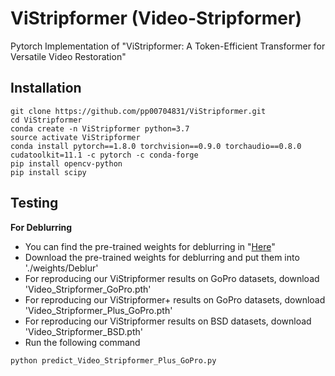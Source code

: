 # ViStripformer (Video-Stripformer)
Pytorch Implementation of "ViStripformer: A Token-Efficient Transformer for
Versatile Video Restoration" 

## Installation
```
git clone https://github.com/pp00704831/ViStripformer.git
cd ViStripformer
conda create -n ViStripformer python=3.7
source activate ViStripformer
conda install pytorch==1.8.0 torchvision==0.9.0 torchaudio==0.8.0 cudatoolkit=11.1 -c pytorch -c conda-forge
pip install opencv-python
pip install scipy
```
## Testing

**For Deblurring** </br>
* You can find the pre-trained weights for deblurring in "[Here](https://drive.google.com/drive/folders/1UDNPTsGrzhW40yqsH6cXBqwRABBv7x2K?usp=drive_link)" </br>
* Download the pre-trained weights for deblurring and put them into './weights/Deblur'
* For reproducing our ViStripformer results on GoPro datasets, download 'Video_Stripformer_GoPro.pth' </br>
* For reproducing our ViStripformer+ results on GoPro datasets, download 'Video_Stripformer_Plus_GoPro.pth' </br>
* For reproducing our ViStripformer results on BSD datasets, download 'Video_Stripformer_BSD.pth'
* Run the following command
```
python predict_Video_Stripformer_Plus_GoPro.py 
```
